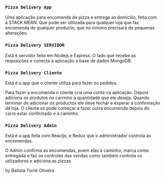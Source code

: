 ### `Pizza Delivery App`

Uma aplicação para encomenda de pizza e entrega ao domicilio, feita com a STACK MERN.
Que pode ser utilizada para qualquer loja que faz encomenda de qualquer producto, que no minimo precisará de pequenas alterações.


### `Pizza Delivery SERVIDOR`

Está é servidor feito em Nodejs e Express.
O lado que recebe as requisições e conecta a aplicação a base de dados MongoDB.


### `Pizza Delivery Cliente`

Está é a app que o cliente utiliza para fazer  os pedidos.

Para fazer a encomenda o cliente cria uma conta na aplicação.
Depois adiciona os produtos no carrinho a quantidade que ele deseja.
Quando terminar de adicionar os productos ele deve fechar e esperar a confirmação da loja.
O cliente só pode começar a fazer outra encomenda depois do carro estar confirmado e à caminho.



### `Pizza Delivery Admin`

Está é a app feita com Reactjs, e Redux que o administrador controla as encomendas.

O Admin confirma as encomendas, poem elas à caminho, marca como entregada e faz os controles das vendas como também controla os utilizadores e adiciona as pizzas


by Batista Tomé Oliveira

